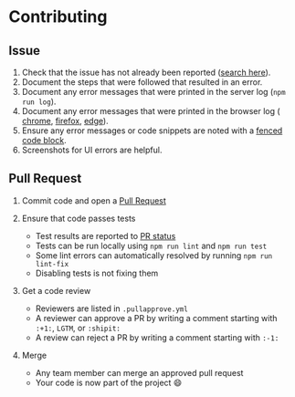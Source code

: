 # Contributing

## Issue

1. Check that the issue has not already been reported ([search here](https://github.com/promisasu/Portal/issues)).
2. Document the steps that were followed that resulted in an error.
3. Document any error messages that were printed in the server log (`npm run log`).
4. Document any error messages that were printed in the browser log ( [chrome](https://developers.google.com/web/tools/chrome-devtools/debug/console/console-ui), [firefox](https://www.mozilla.org/en-US/firefox/developer/), [edge](https://dev.windows.com/en-us/microsoft-edge/platform/documentation/f12-devtools-guide/console/)).
5. Ensure any error messages or code snippets are noted with a [fenced code block](https://help.github.com/articles/github-flavored-markdown/#fenced-code-blocks).
6. Screenshots for UI errors are helpful.

## Pull Request

1. Commit code and open a [Pull Request](https://help.github.com/articles/using-pull-requests/)

2. Ensure that code passes tests

   * Test results are reported to [PR status](https://github.com/blog/1935-see-results-from-all-pull-request-status-checks)
   * Tests can be run locally using `npm run lint` and `npm run test`
   * Some lint errors can automatically resolved by running `npm run lint-fix`
   * Disabling tests is not fixing them

3. Get a code review

   * Reviewers are listed in `.pullapprove.yml`
   * A reviewer can approve a PR by writing a comment starting with `:+1:`, `LGTM`, or `:shipit:`
   * A review can reject a PR by writing a comment starting with `:-1:`

4. Merge

   * Any team member can merge an approved pull request
   * Your code is now part of the project :smile:
